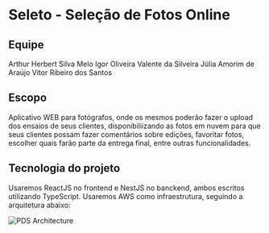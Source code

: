 # Seleto - Seleção de Fotos Online

## Equipe
Arthur Herbert Silva Melo
Igor Oliveira Valente da Silveira
Júlia Amorim de Araújo
Vitor Ribeiro dos Santos

## Escopo
Aplicativo WEB para fotógrafos, onde os mesmos poderão fazer o upload dos ensaios de seus clientes, disponibiliizando as fotos em nuvem para que seus clientes possam fazer comentários sobre edições, favoritar fotos, escolher quais farão parte da entrega final, entre outras funcionalidades.

## Tecnologia do projeto
Usaremos ReactJS no frontend e NestJS no banckend, ambos escritos utilizando TypeScript.
Usaremos AWS como infraestrutura, seguindo a arquitetura abaixo:

![PDS Architecture](https://user-images.githubusercontent.com/26313549/137907219-0859d05c-f41f-485b-a099-eddfdd200933.png)
